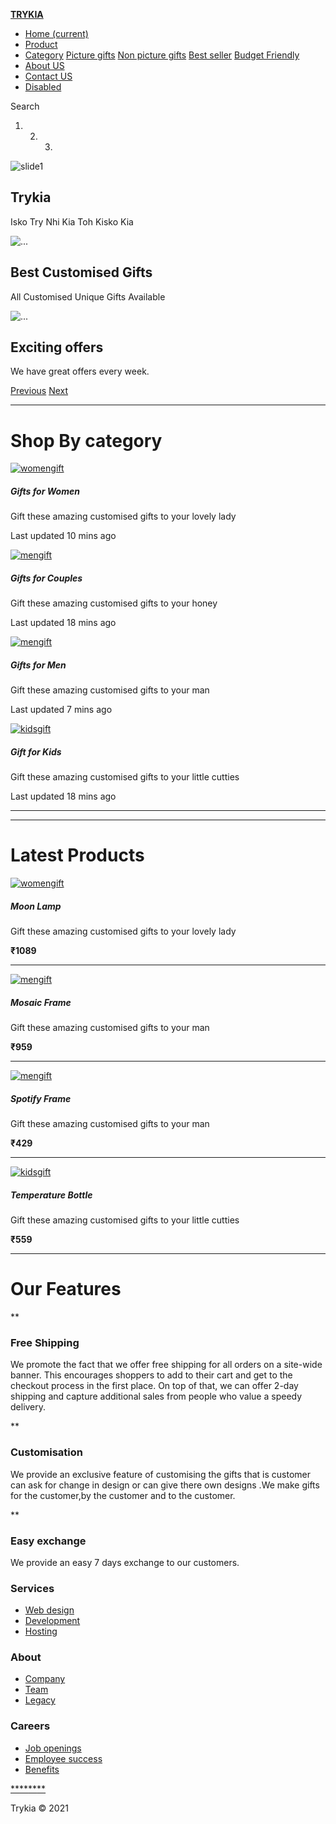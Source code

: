 [**TRYKIA**](#)

-   [Home (current)](#)
-   [Product](product.html)
-   [Category](#)
    [Picture gifts](#) [Non picture gifts](#)
    [Best seller](#) [Budget Friendly](#)
-   [About US](#)
-   [Contact US](#)
-   [Disabled](#)

Search

1.  2.  3.  

![slide1](/assets/pexels-jill-wellington-3309659.jpg)

**Trykia**
----------

Isko Try Nhi Kia Toh Kisko Kia

![...](/assets/pexels-monstera-5708969.jpg)

Best Customised Gifts
---------------------

All Customised Unique Gifts Available

![...](/assets/pexels-karolina-grabowska-4397877.jpg)

Exciting offers
---------------

We have great offers every week.

[Previous](#carouselExampleCaptions) [Next](#carouselExampleCaptions)

* * * * *

Shop By category
================

[![womengift](/assets/women%20gift%201.jpg)](#)

##### Gifts for Women

Gift these amazing customised gifts to your lovely lady

Last updated 10 mins ago

[![mengift](/assets/pexels-jill-wellington-3309878.jpg)](#)

##### Gifts for Couples

Gift these amazing customised gifts to your honey

Last updated 18 mins ago

[![mengift](/assets/men%20gift.jpg)](#)

##### Gifts for Men

Gift these amazing customised gifts to your man

Last updated 7 mins ago

[![kidsgift](/assets/kids%20gift.jpg)](#)

##### Gift for Kids

Gift these amazing customised gifts to your little cutties

Last updated 18 mins ago

* * * * *

* * * * *

Latest Products
===============

[![womengift](/assets/moonlamp.jpg)](#)

##### Moon Lamp

Gift these amazing customised gifts to your lovely lady

**₹1089**

** ** ** ** **

[![mengift](/assets/mosaic%20(1).jpg)](#)

##### Mosaic Frame

Gift these amazing customised gifts to your man

**₹959**

** ** ** ** **

[![mengift](/assets/spotify%20image.jpg)](#)

##### Spotify Frame

Gift these amazing customised gifts to your man

**₹429**

** ** ** ** **

[![kidsgift](/assets/temp%20bottle.jpg)](#)

##### Temperature Bottle

Gift these amazing customised gifts to your little cutties

**₹559**

** ** ** ** **

Our Features
============

**

### Free Shipping

We promote the fact that we offer free shipping for all orders on a site-wide banner. This encourages shoppers to add to their cart and get to the checkout process in the first place. On top of that, we can offer 2-day shipping and capture additional sales from people who value a speedy delivery.

**

### Customisation

We provide an exclusive feature of customising the gifts that is customer can ask for change in design or can give there own designs .We make gifts for the customer,by the customer and to the customer.

**

### Easy exchange

We provide an easy 7 days exchange to our customers.

### Services

-   [Web design](#)
-   [Development](#)
-   [Hosting](#)

### About

-   [Company](#)
-   [Team](#)
-   [Legacy](#)

### Careers

-   [Job openings](#)
-   [Employee success](#)
-   [Benefits](#)

[**](#)[**](#)[**](#)[**](#)

Trykia © 2021
